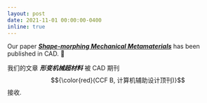```yaml
---
layout: post
date: 2021-11-01 00:00:00-0400
inline: true
---
```


Our paper [***Shape-morphing Mechanical Metamaterials***](https://www.huiwang.me/projects/3_project/) has been published in CAD. :book:

我们的文章 ***形变机械超材料*** 被 CAD 期刊 $${\color{red}(CCF B, 计算机辅助设计顶刊)}$$ 接收.